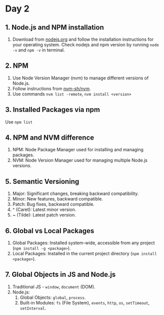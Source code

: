 # Day 2

## 1. Node.js and NPM installation
1. Download from [nodejs.org](https://nodejs.org) and follow the installation instructions for your operating system. Check nodejs and npm version by running `node -v` and `npm -v` in terminal.

## 2. NPM 
1. Use Node Version Manager (nvm) to manage different versions of Node.js.
1. Follow instructions from [nvm-sh/nvm](https://github.com/nvm-sh/nvm).
1. Use commands `nvm list -remote`, `nvm install <version>` 

## 3. Installed Packages via npm
Use `npm list`

## 4. NPM and NVM difference
1. NPM: Node Package Manager used for installing and managing packages.
1. NVM: Node Version Manager used for managing multiple Node.js versions.

## 5. Semantic Versioning
1. Major: Significant changes, breaking backward compatibility.
1. Minor: New features, backward compatible.
1. Patch: Bug fixes, backward compatible.
1. ^ (Caret): Latest minor version.
1. ~ (Tilde): Latest patch version.

## 6. Global vs Local Packages
1. Global Packages: Installed system-wide, accessible from any project (`npm install -g <package>`).
1. Local Packages: Installed in the current project directory (`npm install <package>`).

## 7. Global Objects in JS and Node.js
1. Traditional JS - `window`, `document` (DOM).
1. Node.js:
    1. Global Objects: `global`, `process`.
    1. Built-in Modules: `fs` (File System), `events`, `http`, `os`, `setTimeout`, `setInterval`.
